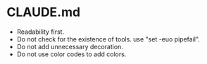 # CLAUDE.md

- Readability first.
- Do not check for the existence of tools. use "set -euo pipefail".
- Do not add unnecessary decoration.
- Do not use color codes to add colors.
